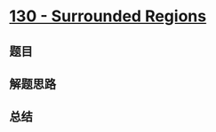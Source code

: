 # [130 - Surrounded Regions](https://leetcode.com/problems/surrounded-regions/)

## 题目


## 解题思路


## 总结


